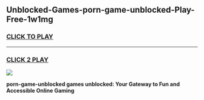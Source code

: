 
## Unblocked-Games-porn-game-unblocked-Play-Free-1w1mg
<h3>
<a href="https://premium76.site?title=porn-game-unblocked&ref=24M">CLICK TO PLAY</a></h3>
<hr>

<h3>
<a href="https://premium76.site?title=porn-game-unblocked&ref=24M">CLICK 2 PLAY</a>
  
</h3>

<a href="https://premium76.site?title=porn-game-unblocked&ref=24M"><img src="https://clearcache.store/games.png"></a>


**porn-game-unblocked games unblocked: Your Gateway to Fun and Accessible Online Gaming**
